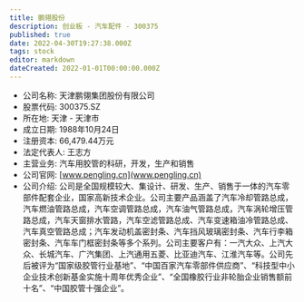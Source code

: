```yaml
---
title: 鹏翎股份
description: 创业板 - 汽车配件 - 300375
published: true
date: 2022-04-30T19:27:38.000Z
tags: stock
editor: markdown
dateCreated: 2022-01-01T00:00:00.000Z
---
```


- 公司名称: 天津鹏翎集团股份有限公司
- 股票代码: 300375.SZ
- 所在地: 天津 - 天津市
- 成立日期: 1988年10月24日
- 注册资本: 66,479.44万元
- 法定代表人: 王志方
- 主营业务: 汽车用胶管的科研，开发，生产和销售
- 公司官网: [www.pengling.cn](www.pengling.cn)
- 公司介绍: 公司是全国规模较大、集设计、研发、生产、销售于一体的汽车零部件配套企业，国家高新技术企业。公司主要产品涵盖了汽车冷却管路总成，汽车燃油管路总成，汽车空调管路总成，汽车油气管路总成，汽车涡轮增压管路总成，汽车天窗排水管路，汽车空滤管路总成、汽车变速箱油冷管路总成、汽车真空管路总成；汽车发动机盖密封条、汽车挡风玻璃密封条、汽车行李箱密封条、汽车车门框密封条等多个系列。公司主要客户有：一汽大众、上汽大众、长城汽车、广汽集团、上汽通用五菱、比亚迪汽车、江淮汽车等。公司先后被评为“国家级胶管行业基地”、“中国百家汽车零部件供应商”、“科技型中小企业技术创新基金实施十周年优秀企业”、“全国橡胶行业非轮胎企业销售额前十名”、“中国胶管十强企业”。


